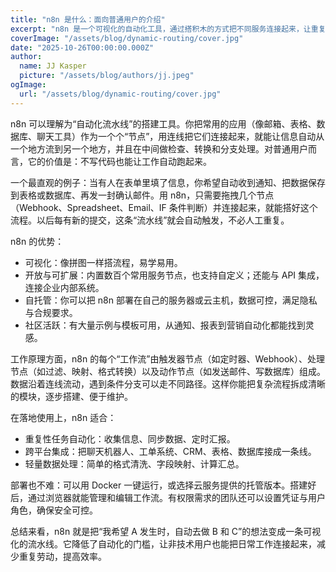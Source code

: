 ```yaml
---
title: "n8n 是什么：面向普通用户的介绍"
excerpt: "n8n 是一个可视化的自动化工具，通过搭积木的方式把不同服务连接起来，让重复工作自动完成。"
coverImage: "/assets/blog/dynamic-routing/cover.jpg"
date: "2025-10-26T00:00:00.000Z"
author:
  name: JJ Kasper
  picture: "/assets/blog/authors/jj.jpeg"
ogImage:
  url: "/assets/blog/dynamic-routing/cover.jpg"
---
```


n8n 可以理解为“自动化流水线”的搭建工具。你把常用的应用（像邮箱、表格、数据库、聊天工具）作为一个个“节点”，用连线把它们连接起来，就能让信息自动从一个地方流到另一个地方，并且在中间做检查、转换和分支处理。对普通用户而言，它的价值是：不写代码也能让工作自动跑起来。

一个最直观的例子：当有人在表单里填了信息，你希望自动收到通知、把数据保存到表格或数据库、再发一封确认邮件。用 n8n，只需要拖拽几个节点（Webhook、Spreadsheet、Email、IF 条件判断）并连接起来，就能搭好这个流程。以后每有新的提交，这条“流水线”就会自动触发，不必人工重复。

n8n 的优势：
- 可视化：像拼图一样搭流程，易学易用。
- 开放与可扩展：内置数百个常用服务节点，也支持自定义；还能与 API 集成，连接企业内部系统。
- 自托管：你可以把 n8n 部署在自己的服务器或云主机，数据可控，满足隐私与合规要求。
- 社区活跃：有大量示例与模板可用，从通知、报表到营销自动化都能找到灵感。

工作原理方面，n8n 的每个“工作流”由触发器节点（如定时器、Webhook）、处理节点（如过滤、映射、格式转换）以及动作节点（如发送邮件、写数据库）组成。数据沿着连线流动，遇到条件分支可以走不同路径。这样你能把复杂流程拆成清晰的模块，逐步搭建、便于维护。

在落地使用上，n8n 适合：
- 重复性任务自动化：收集信息、同步数据、定时汇报。
- 跨平台集成：把聊天机器人、工单系统、CRM、表格、数据库接成一条线。
- 轻量数据处理：简单的格式清洗、字段映射、计算汇总。

部署也不难：可以用 Docker 一键运行，或选择云服务提供的托管版本。搭建好后，通过浏览器就能管理和编辑工作流。有权限需求的团队还可以设置凭证与用户角色，确保安全可控。

总结来看，n8n 就是把“我希望 A 发生时，自动去做 B 和 C”的想法变成一条可视化的流水线。它降低了自动化的门槛，让非技术用户也能把日常工作连接起来，减少重复劳动，提高效率。
